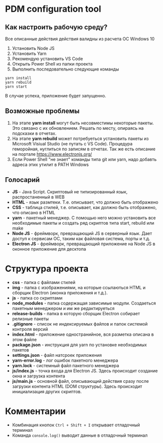 # PDM configuration tool

## Как настроить рабочую среду?
Все описанные действия действия валидны из расчета ОС Windows 10

1. Установить Node JS
1. Установить Yarn
1. Рекомендую установить VS Code
1. Открыть Power Shell из папки проекта
1. Выполнить последовательно следующие команды
```
yarn install
yarn rebuild
yarn start
```
В случае успеха, приложение будет запущенно.

## Возможные проблемы
1. На этапе **yarn install** могут быть несовместимы некоторые пакеты. Это связано с их обновлением. Решать по месту, опираясь на подсказки в отчетах.
1. На этапе **yarn rebuild** может потребуеться установить пакеты из Microsoft Visiual Studio (не путать с VS Code). Процедура геморойная, нуглиться по записям в отчетах. Так же есть описание на портале https://www.electronjs.org/
1. Если Power Shell "не знает" команды типа git или yarn, надо добавть адреса этих утилит в PATH Windows

## Голосарий
- **JS** - Java Script. Скриптовый не типизированный язык, распростаненный в WEB
- **HTML** - язык размтеки. Т.е. описывает, что должно быть отображено
- **CSS** - таблица стилей, т.е. описывает, как должно быть отображено, что описано в HTML
- **yarn** - пакетный менеджер. С помощью него можно установить все необходимые пакеты и создать ряд скриптов типа start, rebuild или make
- **Node JS** - фреймворк, превращающий JS в серверный язык. Дает доступ к сервисам ОС, таким как файловая система, порты и т.д.
- **Electron JS** - фреймворк, превращающий приложение на Node JS в оконное приложение для десктопа

# Структура проекта
- **css** - папка с файлами стилей
- **img** - папка с изображениями, на которые ссылаються HTML и сборщик Electron (иконка приложения и т.д.).
- **js** - папка со скриптами
- **node_modules** - папка содержащая зависимые модули. Создаеться пакетным менеджером и им же редактируеться
- **release-builds** - папка в которую сборщик Electron собирает релизные пакеты
- **.gitignore** - список не индексируемых файлов и папок системой контроля версий
- **index.html** - приложение одностранийное, вся разметка описана в этом файле
- **package.json** - инструкция для yarn по установке необходимых пакетов
- **settings.json** - файл натсроек приложения
- **yarn-error.log** - лог ошибок пакетного менеджера
- **yarn.lock** - системный файл пакетного менеджера
- **js/index.js** - точка входа для Electron JS. Здесь происходит создание окна и загрузка контента
- **js/main.js** - основной файл, описывающий действия сразу после загрузки контента HTML (DOM структуры). Здесь происходит инициализация других скриптов.

# Комментарии

- Комбинация кнопок ```Ctrl + Shift + I``` открывает отладочный терминал
- Команда ```console.log()``` выводит данные в отладочный терминал